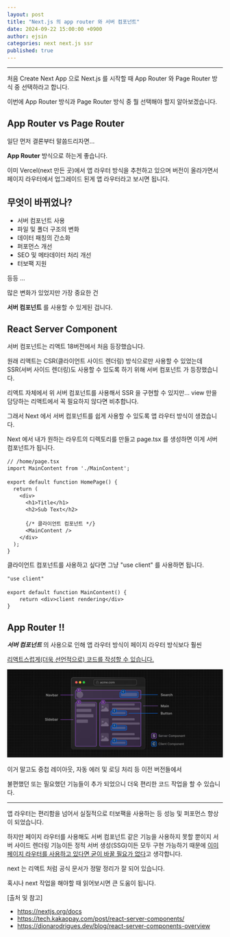 ```yaml
---
layout: post
title: "Next.js 의 app router 와 서버 컴포넌트"
date: 2024-09-22 15:00:00 +0900
author: ejsin
categories: next next.js ssr
published: true
---
```


<hr />
처음 Create Next App 으로 Next.js 를 시작할 때
App Router 와 Page Router 방식 중 선택하라고 합니다.

이번에 App Router 방식과 Page Router 방식 중 뭘 선택해야 할지 알아보겠습니다.

## App Router vs Page Router

일단 먼저 결론부터 말씀드리자면...

**App Router** 방식으로 하는게 좋습니다.

이미 Vercel(next 만든 곳)에서 앱 라우터 방식을 추천하고 있으며
버전이 올라가면서 페이지 라우터에서 업그레이드 된게 앱 라우터라고 보시면 됩니다.

## 무엇이 바뀌었나?

- 서버 컴포넌트 사용
- 파일 및 폴더 구조의 변화
- 데이터 패칭의 간소화
- 퍼포먼스 개선
- SEO 및 메타데이터 처리 개선
- 터보팩 지원

등등 ...

많은 변화가 있었지만 가장 중요한 건 

**서버 컴포넌트** 를 사용할 수 있게된 겁니다.

## React Server Component

서버 컴포넌트는 리액트 18버전에서 처음 등장했습니다.

원래 리액트는 CSR(클라이언트 사이드 렌더링) 방식으로만 사용할 수 있었는데 SSR(서버 사이드 렌더링)도 사용할 수 있도록 하기 위해 서버 컴포넌트 가 등장했습니다.

리액트 자체에서 위 서버 컴포넌트를 사용해서 SSR 을 구현할 수 있지만...
view 만을 담당하는 리액트에서 꼭 필요하지 않다면 비추합니다.

그래서 Next 에서 서버 컴포넌트를 쉽게 사용할 수 있도록 앱 라우터 방식이 생겼습니다.

Next 에서 내가 원하는 라우트의 디렉토리를 만들고 page.tsx 를 생성하면
이게 서버 컴포넌트가 됩니다.

```tsx
// /home/page.tsx
import MainContent from './MainContent';

export default function HomePage() {
  return (
    <div>
      <h1>Title</h1>
      <h2>Sub Text</h2>

      {/* 클라이언트 컴포넌트 */}
      <MainContent /> 
    </div>
  );
}
```

클라이언트 컴포넌트를 사용하고 싶다면 그냥 "use client" 를 사용하면 됩니다.

```tsx
"use client"

export default function MainContent() {
    return <div>client rendering</div>
}
```

## App Router !!

***서버 컴포넌트*** 의 사용으로 인해 앱 라우터 방식이 페이지 라우터 방식보다 훨씬

<u>리액트스럽게(더욱 선언적으로) 코드를 작성할 수 있습니다.</u>

![components](/assets/images/ejsin/page_vs_app/components.png)

이거 말고도 중첩 레이아웃, 자동 에러 및 로딩 처리 등 이전 버전들에서

불편했던 또는 필요했던 기능들이 추가 되었으니 더욱 편리한 코드 작업을 할 수 있습니다.

<hr />

앱 라우터는 편리함을 넘어서 실질적으로 터보팩을 사용하는 등 성능 및 퍼포먼스 향상이 되었습니다. 

하지만 페이지 라우터를 사용해도 서버 컴포넌트 같은 기능을 사용하지 못할 뿐이지
서버 사이드 렌더링 기능이든 정적 서버 생성(SSG)이든 모두 구현 가능하기 때문에 <u>이미 페이지 라우터를 사용하고 있다면 굳이 바꿀 필요가 없다</u>고 생각합니다.

next 는 리액트 처럼 공식 문서가 정말 정리가 잘 되어 있습니다.

혹시나 next 작업을 해야할 때 읽어보시면 큰 도움이 됩니다.

[출처 및 참고]

- https://nextjs.org/docs
- https://tech.kakaopay.com/post/react-server-components/
- https://dionarodrigues.dev/blog/react-server-components-overview